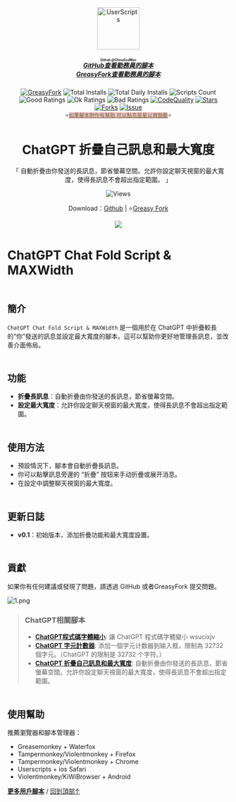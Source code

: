 <!--AUTO_SHIELDS_PLEASE_DONT_DELETE_IT-->
<center><div align="center"><a href="https://github.com/ChinaGodMan" target="_blank">
    <img height="96px" width="96px" src="https://avatars.githubusercontent.com/u/96548841?v=4" alt="UserScripts"></a>
<h5><a href="https://github.com/ChinaGodMan/UserScripts" target="_blank"><ruby>GitHub查看勤務員的腳本<rt>Github:@ChinaGodMan</rt></ruby></a><br><a href="https://greasyfork.org/zh-CN/scripts?by=1169082&sort=created" target="_blank">GreasyFork查看勤務員的腳本</a></h5>
<a href="https://greasyfork.org/users/1169082-%E4%BA%BA%E6%B0%91%E7%9A%84%E5%8B%A4%E5%8A%A1%E5%91%98?per_page=200" target="_blank"><img src="https://img.shields.io/static/v1?label=%20&message=GreasyFork&logo=greasyfork&logoColor=white&labelColor=%23670000&color=%23670000&style=for-the-badge" alt="GreasyFork"></a>
<img src="https://img.shields.io/badge/dynamic/json?&label=%E6%89%80%E6%9C%89%E8%85%B3%E6%9C%AC%E7%B8%BD%E5%AE%89%E8%A3%9D%E6%95%B8&query=$.totalInstalls&logo=greasyfork&logoColor=white&labelColor=%23670000&color=blue&style=for-the-badge&url=https://github.com/ChinaGodMan/UserScriptsHistory/raw/main/total_installs.json" alt="Total Installs">
<img src="https://img.shields.io/badge/dynamic/json?&label=%E4%BB%8A%E6%97%A5%E6%89%80%E6%9C%89%E8%85%B3%E6%9C%AC%E5%AE%89%E8%A3%9D%E6%95%B8&query=$.totalDailyInstalls&logo=greasyfork&logoColor=white&labelColor=%23670000&color=blue&style=for-the-badge&url=https://github.com/ChinaGodMan/UserScriptsHistory/raw/main/total_installs.json" alt="Total Daily Installs">
<img src="https://img.shields.io/badge/dynamic/json?&label=%E8%85%B3%E6%9C%AC%E6%95%B8%E9%87%8F&query=$.numScripts&logo=greasyfork&logoColor=white&labelColor=%23670000&color=blue&style=for-the-badge&url=https://github.com/ChinaGodMan/UserScriptsHistory/raw/main/total_installs.json" alt="Scripts Count"><br>
<img src="https://img.shields.io/badge/dynamic/json?&label=%E6%89%80%E6%9C%89%E5%A5%BD%E8%A9%95&query=$.totalGoodRatings&logo=greasyfork&logoColor=white&labelColor=%23670000&color=4CAF50&style=for-the-badge&url=https://github.com/ChinaGodMan/UserScriptsHistory/raw/main/total_installs.json" alt="Good Ratings">
<img src="https://img.shields.io/badge/dynamic/json?&label=%E6%89%80%E6%9C%89%E4%B8%80%E8%88%AC&query=$.totalOkRatings&logo=greasyfork&logoColor=white&labelColor=%23670000&color=FF9800&style=for-the-badge&url=https://github.com/ChinaGodMan/UserScriptsHistory/raw/main/total_installs.json" alt="Ok Ratings">
<img src="https://img.shields.io/badge/dynamic/json?label=%E6%89%80%E6%9C%89%E5%B7%AE%E8%A9%95&query=$.totalBadRatings&logo=greasyfork&logoColor=white&labelColor=%23670000&color=F44336&style=for-the-badge&url=https://github.com/ChinaGodMan/UserScriptsHistory/raw/main/total_installs.json" alt="Bad Ratings">
<a href="https://www.codefactor.io/repository/github/ChinaGodMan/UserScripts" target="_blank"><img src="https://img.shields.io/codefactor/grade/github/chinagodman/UserScripts?label=代碼品質&logo=codefactor&logoColor=white&labelColor=464646&color=b5fc7b&style=for-the-badge" alt="CodeQuality"></a>
<a href="https://github.com/ChinaGodMan/UserScripts" target="_blank"><img src="https://img.shields.io/github/stars/ChinaGodMan/UserScripts?label=%E6%98%9F%E6%A8%99&logo=github&logoColor=white&labelColor=black&color=FF69B4&style=for-the-badge" alt="Stars"></a>
<a href="https://github.com/ChinaGodMan/UserScripts" target="_blank"><img src="https://img.shields.io/github/forks/ChinaGodMan/UserScripts?label=Fork&logo=github&logoColor=white&labelColor=black&color=grey&style=for-the-badge" alt="Forks"></a>
<a href="https://github.com/ChinaGodMan/UserScripts/issues" target="_blank"><img src="https://img.shields.io/github/issues/ChinaGodMan/UserScripts?label=issues&logo=github&logoColor=white&labelColor=black&style=for-the-badge" alt="Issue"></a>
<center><div align="center"><sub>⭐<a href="https://github.com/ChinaGodMan/UserScripts" target="_blank" style="color: #556B2F; background-color: pink;">如果腳本對你有幫助,可以點亮星星以資鼓勵</a>⭐</sub></div></center>
</div></center>
<img height=6px width="100%" src="https://media.chatgptautorefresh.com/images/separators/gradient-aqua.png?latest">
<!--AUTO_SHIELDS_PLEASE_DONT_DELETE_IT-END-->
<center><div align="center">
    <h1>ChatGPT 折疊自己訊息和最大寬度</h1>
    <p>「 自動折疊由你發送的長訊息，節省螢幕空間。允許你設定聊天視窗的最大寬度，使得長訊息不會超出指定範圍。 」</p>
    <img src="https://views.whatilearened.today/views/github/504901/hmjz100.svg" alt="Views">
    <p>Download：<a href="https://github.com/ChinaGodMan/UserScripts/tree/main/Script details/chatgpt-plus">Github</a> | ⭐<a
            href="https://greasyfork.org/zh-CN/scripts/504901">Greasy
            Fork</a></p> 
    <img src="https://raw.gitmirror.com/ChinaGodMan/UserScriptsHistory/main/stats/504901.png">
</div></center>

<img height=6px width="100%" src="https://media.chatgptautorefresh.com/images/separators/gradient-aqua.png?latest">

# ChatGPT Chat Fold Script & MAXWidth

<img height=6px width="100%" src="https://media.chatgptautorefresh.com/images/separators/gradient-aqua.png?latest">

## 簡介
`ChatGPT Chat Fold Script & MAXWidth` 是一個用於在 ChatGPT 中折疊較長的“你”發送的訊息並設定最大寬度的腳本。這可以幫助你更好地管理長訊息，並改善介面佈局。

<img height=6px width="100%" src="https://media.chatgptautorefresh.com/images/separators/gradient-aqua.png?latest">

## 功能
- **折疊長訊息**：自動折疊由你發送的長訊息，節省螢幕空間。 
- **設定最大寬度**：允許你設定聊天視窗的最大寬度，使得長訊息不會超出指定範圍。

<img height=6px width="100%" src="https://media.chatgptautorefresh.com/images/separators/gradient-aqua.png?latest">

## 使用方法
- 預設情況下，腳本會自動折疊長訊息。
- 你可以點擊訊息旁邊的 “折疊” 按钮来手动折疊或展开消息。
- 在設定中調整聊天視窗的最大寬度。

<img height=6px width="100%" src="https://media.chatgptautorefresh.com/images/separators/gradient-aqua.png?latest">

## 更新日誌
- **v0.1**：初始版本，添加折疊功能和最大寬度設置。

<img height=6px width="100%" src="https://media.chatgptautorefresh.com/images/separators/gradient-aqua.png?latest">

## 貢獻
如果你有任何建議或發現了問題，請透過 GitHub 或者GreasyFork 提交問題。

![1.png](https://s2.loli.net/2024/08/24/BEyFS87bgMjJX1R.png)




<!--AUTO_ABOUT_PLEASE_DONT_DELETE_IT-->
> ### ChatGPT相關腳本
> - [**ChatGPT程式碼字體縮小**](https://greasyfork.org/scripts/505209): 讓 ChatGPT 程式碼字體變小 wsucixjv
> - [**ChatGPT 字元計數器**](https://greasyfork.org/scripts/506166): 添加一個字元计数器到输入框，限制為 32732 個字元。（ChatGPT 的限制是 32732 个字符。）
> - [**ChatGPT 折疊自己訊息和最大寬度**](https://greasyfork.org/scripts/504901): 自動折疊由你發送的長訊息，節省螢幕空間。允許你設定聊天視窗的最大寬度，使得長訊息不會超出指定範圍。

<!--AUTO_ABOUT_PLEASE_DONT_DELETE_IT-END-->
<!--AUTO_HELP_PLEASE_DONT_DELETE_IT-->

<img height=6px width="100%" src="https://media.chatgptautorefresh.com/images/separators/gradient-aqua.png?latest">

## 使用幫助

 推薦瀏覽器和腳本管理器：
*   Greasemonkey + Waterfox
*   Tampermonkey/Violentmonkey + Firefox
*   Tampermonkey/Violentmonkey + Chrome
*   Userscripts + ios Safari
*   Violentmonkey/KiWiBrowser + Android
  
<p><a href="https://github.com/ChinaGodMan/UserScripts"><strong>更多用戶腳本</strong></a> /
<a href="#top">回到頂部↑</a></p>

<!--AUTO_HELP_PLEASE_DONT_DELETE_IT-END-->

